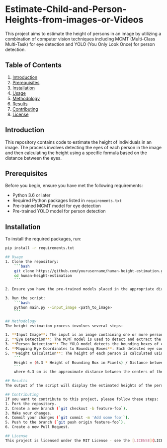 # Estimate-Child-and-Person-Heights-from-images-or-Videos


This project aims to estimate the height of persons in an image by utilizing a combination of computer vision techniques including MCMT (Multi-Class Multi-Task) for eye detection and YOLO (You Only Look Once) for person detection. 

## Table of Contents
1. [Introduction](#introduction)
2. [Prerequisites](#prerequisites)
3. [Installation](#installation)
4. [Usage](#usage)
5. [Methodology](#methodology)
6. [Results](#results)
7. [Contributing](#contributing)
8. [License](#license)

## Introduction
This repository contains code to estimate the height of individuals in an image. The process involves detecting the eyes of each person in the image and then calculating the height using a specific formula based on the distance between the eyes.

## Prerequisites
Before you begin, ensure you have met the following requirements:
- Python 3.6 or later
- Required Python packages listed in `requirements.txt`
- Pre-trained MCMT model for eye detection
- Pre-trained YOLO model for person detection

## Installation
To install the required packages, run:
```bash
pip install -r requirements.txt

## Usage
1. Clone the repository:
    ```bash
    git clone https://github.com/yourusername/human-height-estimation.git
    cd human-height-estimation
    ```

2. Ensure you have the pre-trained models placed in the appropriate directory as specified in your configuration.

3. Run the script:
    ```bash
    python main.py --input_image <path_to_image>
    ```

## Methodology
The height estimation process involves several steps:

1. **Input Image**: The input is an image containing one or more persons.
2. **Eye Detection**: The MCMT model is used to detect and extract the coordinates of the eyes for each person in the image.
3. **Person Detection**: The YOLO model detects the bounding boxes of each person in the image.
4. **Mapping Eye Coordinates to Bounding Boxes**: Each detected eye coordinate is mapped to its corresponding bounding box.
5. **Height Calculation**: The height of each person is calculated using the formula:
    ```
    Height = (6.3 * Height of Bounding Box in Pixels) / Distance between the Centers of the Two Eyes in Pixels
    ```
    where 6.3 cm is the approximate distance between the centers of the two eyes for an average human.

## Results
The output of the script will display the estimated heights of the persons detected in the input image.

## Contributing
If you want to contribute to this project, please follow these steps:
1. Fork the repository.
2. Create a new branch (`git checkout -b feature-foo`).
3. Make your changes.
4. Commit your changes (`git commit -m 'Add some foo'`).
5. Push to the branch (`git push origin feature-foo`).
6. Create a new Pull Request.

## License
This project is licensed under the MIT License - see the [LICENSE](LICENSE) file for details.

